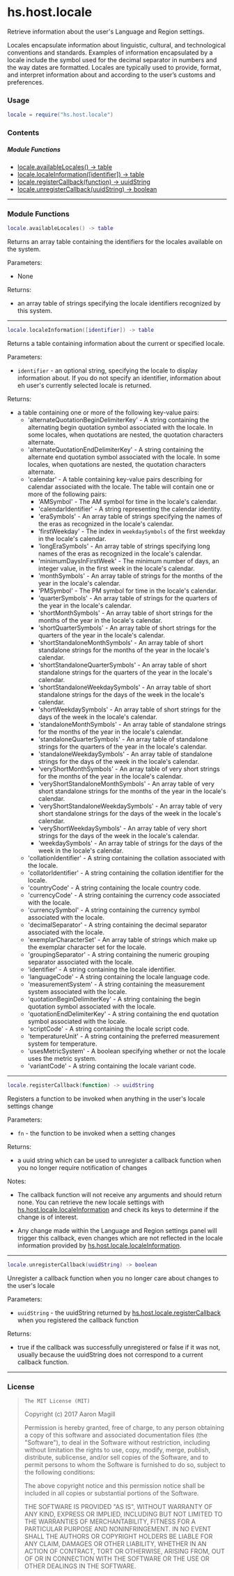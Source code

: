 hs.host.locale
==============

Retrieve information about the user's Language and Region settings.

Locales encapsulate information about linguistic, cultural, and technological conventions and standards. Examples of information encapsulated by a locale include the symbol used for the decimal separator in numbers and the way dates are formatted. Locales are typically used to provide, format, and interpret information about and according to the user’s customs and preferences.

### Usage
~~~lua
locale = require("hs.host.locale")
~~~

### Contents


##### Module Functions
* <a href="#availableLocales">locale.availableLocales() -> table</a>
* <a href="#localeInformation">locale.localeInformation([identifier]) -> table</a>
* <a href="#registerCallback">locale.registerCallback(function) -> uuidString</a>
* <a href="#unregisterCallback">locale.unregisterCallback(uuidString) -> boolean</a>

- - -

### Module Functions

<a name="availableLocales"></a>
~~~lua
locale.availableLocales() -> table
~~~
Returns an array table containing the identifiers for the locales available on the system.

Parameters:
 * None

Returns:
 * an array table of strings specifying the locale identifiers recognized by this system.

- - -

<a name="localeInformation"></a>
~~~lua
locale.localeInformation([identifier]) -> table
~~~
Returns a table containing information about the current or specified locale.

Parameters:
 * `identifier` - an optional string, specifying the locale to display information about.  If you do not specify an identifier, information about eh user's currently selected locale is returned.

Returns:
 * a table containing one or more of the following key-value pairs:
   * 'alternateQuotationBeginDelimiterKey' - A string containing the alternating begin quotation symbol associated with the locale. In some locales, when quotations are nested, the quotation characters alternate.
   * 'alternateQuotationEndDelimiterKey'   - A string containing the alternate end quotation symbol associated with the locale. In some locales, when quotations are nested, the quotation characters alternate.
   * 'calendar'                            - A table containing key-value pairs describing for calendar associated with the locale. The table will contain one or more of the following pairs:
     * 'AMSymbol'                          - The AM symbol for time in the locale's calendar.
     * 'calendarIdentifier'                - A string representing the calendar identity.
     * 'eraSymbols'                        - An array table of strings specifying the names of the eras as recognized in the locale's calendar.
     * 'firstWeekday'                      - The index in `weekdaySymbols` of the first weekday in the locale's calendar.
     * 'longEraSymbols'                    - An array table of strings specifying long names of the eras as recognized in the locale's calendar.
     * 'minimumDaysInFirstWeek'            - The minimum number of days, an integer value, in the first week in the locale's calendar.
     * 'monthSymbols'                      - An array table of strings for the months of the year in the locale's calendar.
     * 'PMSymbol'                          - The PM symbol for time in the locale's calendar.
     * 'quarterSymbols'                    - An array table of strings for the quarters of the year in the locale's calendar.
     * 'shortMonthSymbols'                 - An array table of short strings for the months of the year in the locale's calendar.
     * 'shortQuarterSymbols'               - An array table of short strings for the quarters of the year in the locale's calendar.
     * 'shortStandaloneMonthSymbols'       - An array table of short standalone strings for the months of the year in the locale's calendar.
     * 'shortStandaloneQuarterSymbols'     - An array table of short standalone strings for the quarters of the year in the locale's calendar.
     * 'shortStandaloneWeekdaySymbols'     - An array table of short standalone strings for the days of the week in the locale's calendar.
     * 'shortWeekdaySymbols'               - An array table of short strings for the days of the week in the locale's calendar.
     * 'standaloneMonthSymbols'            - An array table of standalone strings for the months of the year in the locale's calendar.
     * 'standaloneQuarterSymbols'          - An array table of standalone strings for the quarters of the year in the locale's calendar.
     * 'standaloneWeekdaySymbols'          - An array table of standalone strings for the days of the week in the locale's calendar.
     * 'veryShortMonthSymbols'             - An array table of very short strings for the months of the year in the locale's calendar.
     * 'veryShortStandaloneMonthSymbols'   - An array table of very short standalone strings for the months of the year in the locale's calendar.
     * 'veryShortStandaloneWeekdaySymbols' - An array table of very short standalone strings for the days of the week in the locale's calendar.
     * 'veryShortWeekdaySymbols'           - An array table of very short strings for the days of the week in the locale's calendar.
     * 'weekdaySymbols'                    - An array table of strings for the days of the week in the locale's calendar.
   * 'collationIdentifier'                 - A string containing the collation associated with the locale.
   * 'collatorIdentifier'                  - A string containing the collation identifier for the locale.
   * 'countryCode'                         - A string containing the locale country code.
   * 'currencyCode'                        - A string containing the currency code associated with the locale.
   * 'currencySymbol'                      - A string containing the currency symbol associated with the locale.
   * 'decimalSeparator'                    - A string containing the decimal separator associated with the locale.
   * 'exemplarCharacterSet'                - An array table of strings which make up the exemplar character set for the locale.
   * 'groupingSeparator'                   - A string containing the numeric grouping separator associated with the locale.
   * 'identifier'                          - A string containing the locale identifier.
   * 'languageCode'                        - A string containing the locale language code.
   * 'measurementSystem'                   - A string containing the measurement system associated with the locale.
   * 'quotationBeginDelimiterKey'          - A string containing the begin quotation symbol associated with the locale.
   * 'quotationEndDelimiterKey'            - A string containing the end quotation symbol associated with the locale.
   * 'scriptCode'                          - A string containing the locale script code.
   * 'temperatureUnit'                     - A string containing the preferred measurement system for temperature.
   * 'usesMetricSystem'                    - A boolean specifying whether or not the locale uses the metric system.
   * 'variantCode'                         - A string containing the locale variant code.

- - -

<a name="registerCallback"></a>
~~~lua
locale.registerCallback(function) -> uuidString
~~~
Registers a function to be invoked when anything in the user's locale settings change

Parameters:
 * `fn` - the function to be invoked when a setting changes

Returns:
 * a uuid string which can be used to unregister a callback function when you no longer require notification of changes

Notes:
 * The callback function will not receive any arguments and should return none.  You can retrieve the new locale settings with [hs.host.locale.localeInformation](#localeInformation) and check its keys to determine if the change is of interest.

 * Any change made within the Language and Region settings panel will trigger this callback, even changes which are not reflected in the locale information provided by [hs.host.locale.localeInformation](#localeInformation).

- - -

<a name="unregisterCallback"></a>
~~~lua
locale.unregisterCallback(uuidString) -> boolean
~~~
Unregister a callback function when you no longer care about changes to the user's locale

Parameters:
 * `uuidString` - the uuidString returned by [hs.host.locale.registerCallback](#registerCallback) when you registered the callback function

Returns:
 * true if the callback was successfully unregistered or false if it was not, usually because the uuidString does not correspond to a current callback function.

- - -

### License

>     The MIT License (MIT)
>
> Copyright (c) 2017 Aaron Magill
>
> Permission is hereby granted, free of charge, to any person obtaining a copy of this software and associated documentation files (the "Software"), to deal in the Software without restriction, including without limitation the rights to use, copy, modify, merge, publish, distribute, sublicense, and/or sell copies of the Software, and to permit persons to whom the Software is furnished to do so, subject to the following conditions:
>
> The above copyright notice and this permission notice shall be included in all copies or substantial portions of the Software.
>
> THE SOFTWARE IS PROVIDED "AS IS", WITHOUT WARRANTY OF ANY KIND, EXPRESS OR IMPLIED, INCLUDING BUT NOT LIMITED TO THE WARRANTIES OF MERCHANTABILITY, FITNESS FOR A PARTICULAR PURPOSE AND NONINFRINGEMENT. IN NO EVENT SHALL THE AUTHORS OR COPYRIGHT HOLDERS BE LIABLE FOR ANY CLAIM, DAMAGES OR OTHER LIABILITY, WHETHER IN AN ACTION OF CONTRACT, TORT OR OTHERWISE, ARISING FROM, OUT OF OR IN CONNECTION WITH THE SOFTWARE OR THE USE OR OTHER DEALINGS IN THE SOFTWARE.
>

